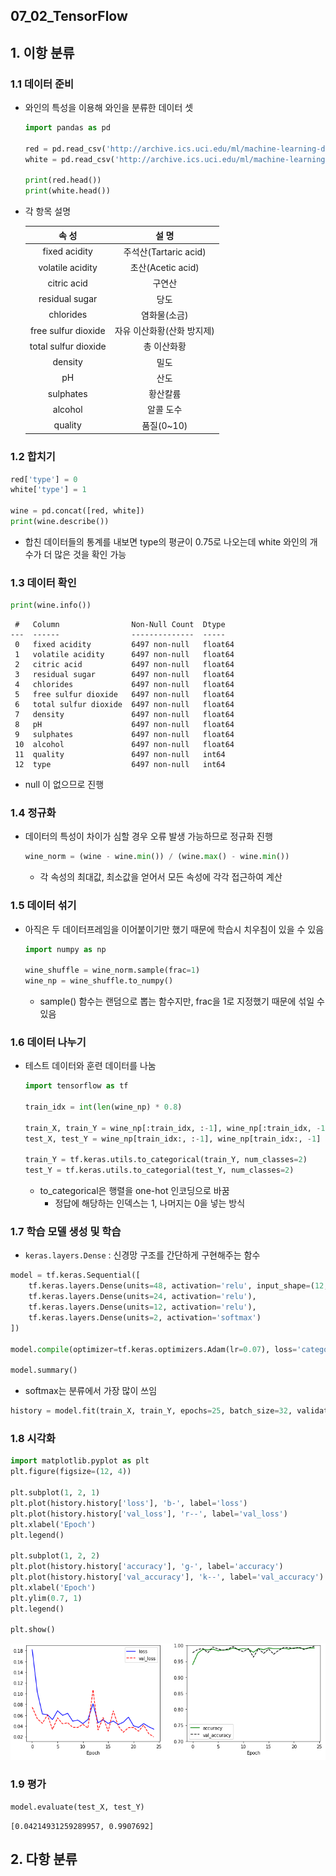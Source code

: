 ## 07_02_TensorFlow

## 1. 이항 분류

### 1.1 데이터 준비

- 와인의 특성을 이용해 와인을 분류한 데이터 셋

  ```python
  import pandas as pd
  
  red = pd.read_csv('http://archive.ics.uci.edu/ml/machine-learning-databases/wine-quality/winequality-red.csv', sep=';')
  white = pd.read_csv('http://archive.ics.uci.edu/ml/machine-learning-databases/wine-quality/winequality-white.csv', sep=';')
  
  print(red.head())
  print(white.head())
  ```

- 각 항목 설명

  |        속 성         |           설 명            |
  | :------------------: | :------------------------: |
  |    fixed acidity     |   주석산(Tartaric acid)    |
  |   volatile acidity   |     초산(Acetic acid)      |
  |     citric acid      |           구연산           |
  |    residual sugar    |            당도            |
  |      chlorides       |        염화물(소금)        |
  | free sulfur dioxide  | 자유 이산화황(산화 방지제) |
  | total sulfur dioxide |        총 이산화황         |
  |       density        |            밀도            |
  |          pH          |            산도            |
  |      sulphates       |          황산칼륨          |
  |       alcohol        |         알콜 도수          |
  |       quality        |         품질(0~10)         |

### 1.2 합치기

```python
red['type'] = 0
white['type'] = 1

wine = pd.concat([red, white])
print(wine.describe())
```

- 합친 데이터들의 통계를 내보면 type의 평균이 0.75로 나오는데 white 와인의 개수가 더 많은 것을 확인 가능

### 1.3 데이터 확인

```python
print(wine.info())
```

```
 #   Column                Non-Null Count  Dtype  
---  ------                --------------  -----  
 0   fixed acidity         6497 non-null   float64
 1   volatile acidity      6497 non-null   float64
 2   citric acid           6497 non-null   float64
 3   residual sugar        6497 non-null   float64
 4   chlorides             6497 non-null   float64
 5   free sulfur dioxide   6497 non-null   float64
 6   total sulfur dioxide  6497 non-null   float64
 7   density               6497 non-null   float64
 8   pH                    6497 non-null   float64
 9   sulphates             6497 non-null   float64
 10  alcohol               6497 non-null   float64
 11  quality               6497 non-null   int64  
 12  type                  6497 non-null   int64  
```

- null 이 없으므로 진행

### 1.4 정규화

- 데이터의 특성이 차이가 심할 경우 오류 발생 가능하므로 정규화 진행

  ```python
  wine_norm = (wine - wine.min()) / (wine.max() - wine.min())
  ```

  - 각 속성의 최대값, 최소값을 얻어서 모든 속성에 각각 접근하여 계산

### 1.5 데이터 섞기

- 아직은 두 데이터프레임을 이어붙이기만 했기 때문에 학습시 치우침이 있을 수 있음

  ```python
  import numpy as np
  
  wine_shuffle = wine_norm.sample(frac=1)
  wine_np = wine_shuffle.to_numpy()
  ```

  - sample() 함수는 랜덤으로 뽑는 함수지만, frac을 1로 지정했기 때문에 섞일 수 있음

### 1.6 데이터 나누기

- 테스트 데이터와 훈련 데이터를 나눔

  ```python
  import tensorflow as tf
  
  train_idx = int(len(wine_np) * 0.8)
  
  train_X, train_Y = wine_np[:train_idx, :-1], wine_np[:train_idx, -1]
  test_X, test_Y = wine_np[train_idx:, :-1], wine_np[train_idx:, -1]
  
  train_Y = tf.keras.utils.to_categorical(train_Y, num_classes=2)
  test_Y = tf.keras.utils.to_categorial(test_Y, num_classes=2)
  ```

  - to_categorical은 행렬을 one-hot 인코딩으로 바꿈
    - 정답에 해당하는 인덱스는 1, 나머지는 0을 넣는 방식

### 1.7 학습 모델 생성 및 학습

- `keras.layers.Dense` : 신경망 구조를 간단하게 구현해주는 함수

```python
model = tf.keras.Sequential([
    tf.keras.layers.Dense(units=48, activation='relu', input_shape=(12,)),
    tf.keras.layers.Dense(units=24, activation='relu'),
    tf.keras.layers.Dense(units=12, activation='relu'),
    tf.keras.layers.Dense(units=2, activation='softmax')
])

model.compile(optimizer=tf.keras.optimizers.Adam(lr=0.07), loss='categorical_crossentropy', metrics=['accuracy'])

model.summary()
```

- softmax는 분류에서 가장 많이 쓰임

```python
history = model.fit(train_X, train_Y, epochs=25, batch_size=32, validation_split=0.25)
```

### 1.8 시각화

```python
import matplotlib.pyplot as plt
plt.figure(figsize=(12, 4))

plt.subplot(1, 2, 1)
plt.plot(history.history['loss'], 'b-', label='loss')
plt.plot(history.history['val_loss'], 'r--', label='val_loss')
plt.xlabel('Epoch')
plt.legend()

plt.subplot(1, 2, 2)
plt.plot(history.history['accuracy'], 'g-', label='accuracy')
plt.plot(history.history['val_accuracy'], 'k--', label='val_accuracy')
plt.xlabel('Epoch')
plt.ylim(0.7, 1)
plt.legend()

plt.show()
```

![image-20200412211714215](07_02_TensorFlow(분류).assets/image-20200412211714215.png)

### 1.9 평가

```python
model.evaluate(test_X, test_Y)
```

```
[0.04214931259289957, 0.9907692]
```

## 2. 다항 분류

